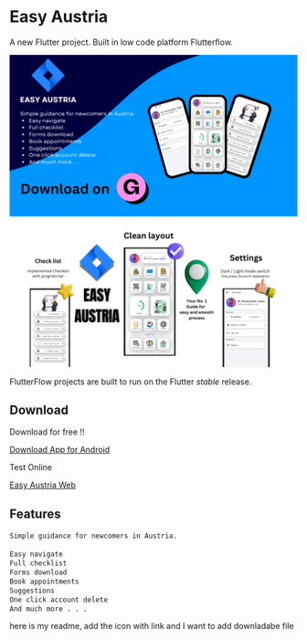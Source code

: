 # Easy Austria

A new Flutter project. Built in low code platform Flutterflow.

![alt text](<EASY AUSTRIA.png>)

![alt text](<Your paragraph text.png>)


FlutterFlow projects are built to run on the Flutter _stable_ release.

## Download

Download for free !!

[Download App for Android](https://shorturl.at/sMtJk)

Test Online

[Easy Austria Web](https://sumon.flutterflow.app)


## Features

```
Simple guidance for newcomers in Austria.

Easy navigate
Full checklist
Forms download
Book appointments
Suggestions
One click account delete
And much more . . . 
```
here is my readme, add the icon with link and I want to add downladabe file
